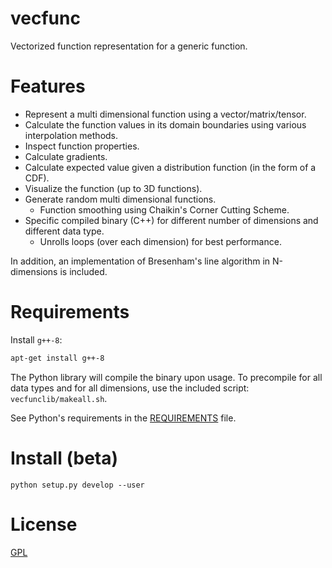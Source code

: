 # vecfunc

Vectorized function representation for a generic function.

# Features
- Represent a multi dimensional function using a vector/matrix/tensor.
- Calculate the function values in its domain boundaries using various interpolation methods.
- Inspect function properties.
- Calculate gradients.
- Calculate expected value given a distribution function (in the form of a CDF).
- Visualize the function (up to 3D functions).
- Generate random multi dimensional functions.
  * Function smoothing using Chaikin's Corner Cutting Scheme.
- Specific compiled binary (C++) for different number of dimensions and different data type.
  * Unrolls loops (over each dimension) for best performance.

In addition, an implementation of Bresenham's line algorithm in N-dimensions is included.


# Requirements
Install `g++-8`:
```bash
apt-get install g++-8 
```

The Python library will compile the binary upon usage.
To precompile for all data types and for all dimensions, use the included script: `vecfunclib/makeall.sh`.

See Python's requirements in the [REQUIREMENTS](REQUIREMENTS.txt) file.


# Install (beta)
`python setup.py develop --user`


# License
[GPL](LICENSE.txt)